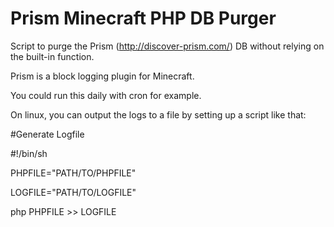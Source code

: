 Prism Minecraft PHP DB Purger
=============================

Script to purge the Prism (http://discover-prism.com/) DB without relying on the built-in function.

Prism is a block logging plugin for Minecraft.

You could run this daily with cron for example.

On linux, you can output the logs to a file by setting up a script like that:

#Generate Logfile

\#!/bin/sh

PHPFILE="PATH/TO/PHPFILE"

LOGFILE="PATH/TO/LOGFILE"


php PHPFILE >> LOGFILE
